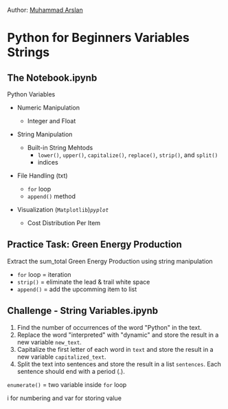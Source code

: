 Author: [Muhammad Arslan](https://www.linkedin.com/in/mecxlan/)

# Python for Beginners Variables Strings

## The Notebook.ipynb


Python Variables

* Numeric Manipulation
  * Integer and Float 

* String Manipulation
  * Built-in String Mehtods
    * `lower()`, `upper()`, `capitalize()`, `replace()`, `strip()`, and `split()`
    * indices

* File Handling (txt)
  * `for` loop
  * `append()` method

* Visualization (`Matplotlib`)_`pyplot`_
  * Cost Distribution Per Item


## Practice Task: Green Energy Production
Extract the sum_total Green Energy Production using string manipulation
* `for` loop = iteration
* `strip()` = eliminate the lead & trail white space
*  `append()` = add the upcomming item to list


## Challenge - String Variables.ipynb
1. Find the number of occurrences of the word "Python" in the text.
2. Replace the word "interpreted" with "dynamic" and store the result in a new variable `new_text`.
3. Capitalize the first letter of each word in `text` and store the result in a new variable `capitalized_text`.
4. Split the text into sentences and store the result in a list `sentences`. Each sentence should end with a period (.).

`enumerate()` = two variable inside `for` loop 
<!--> i for numbering and var for storing value 
